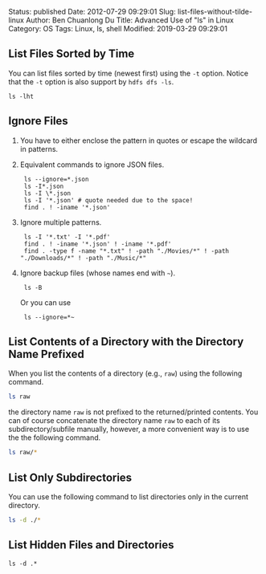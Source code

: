 Status: published
Date: 2012-07-29 09:29:01
Slug: list-files-without-tilde-linux
Author: Ben Chuanlong Du
Title: Advanced Use of "ls" in Linux
Category: OS
Tags: Linux, ls, shell
Modified: 2019-03-29 09:29:01


## List Files Sorted by Time

You can list files sorted by time (newest first) using the `-t` option.
Notice that the `-t` option is also support by `hdfs dfs -ls`.

    ls -lht

## Ignore Files

1. You have to either enclose the pattern in quotes or escape the wildcard in patterns.

2. Equivalent commands to ignore JSON files.

        ls --ignore=*.json
        ls -I*.json
        ls -I \*.json
        ls -I '*.json' # quote needed due to the space!
        find . ! -iname '*.json'

3. Ignore multiple patterns.

        ls -I '*.txt' -I '*.pdf'
        find . ! -iname '*.json' ! -iname '*.pdf'
        find . -type f -name "*.txt" ! -path "./Movies/*" ! -path "./Downloads/*" ! -path "./Music/*"

4. Ignore backup files (whose names end with `~`).

        ls -B

    Or you can use

        ls --ignore=*~

## List Contents of a Directory with the Directory Name Prefixed

When you list the contents of a directory (e.g., `raw`) using the following command.
```bash
ls raw
```
the directory name `raw` is not prefixed to the returned/printed contents.
You can of course concatenate the directory name `raw` to each of its subdirectory/subfile manually,
however,
a more convenient way is to use the the following command.
```bash
ls raw/*
```

## List Only Subdirectories
You can use the following command to list directories only in the current directory.
```bash
ls -d ./*
```

## List Hidden Files and Directories
```language
ls -d .*
```


